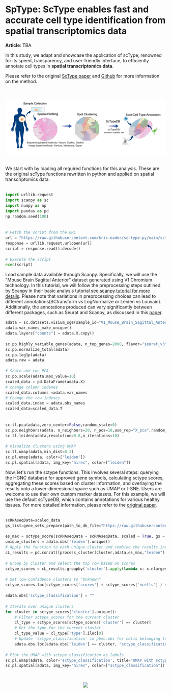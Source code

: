 

# SpType: ScType enables fast and accurate cell type identification from spatial transcriptomics data


**Article**: TBA

In this study, we adapt and showcase the application of scType, renowned for its speed, transparency, and user-friendly interface, to efficiently annotate cell types in **spatial transcriptomics data**.

  
Please refer to the original <a href="https://www.nature.com/articles/s41467-022-28803-w" target="_blank">ScType paper</a>  and <a href="https://github.com/IanevskiAleksandr/sc-type" target="_blank">Github</a> for more information on the method.


<br>

![alt text](https://github.com/kris-nader/sp-type/blob/main/sctype_goes_spatial_fig.png)


<br>
We start with by loading all required functions for this analysis. These are the original scType functions rewritten in python and applied on spatial transcriptomics data. 

```python

import urllib.request
import scanpy as sc
import numpy as np
import pandas as pd
np.random.seed(100)


# Fetch the script from the URL
url = "https://raw.githubusercontent.com/kris-nader/sc-type-py/main/sctype_py.py"
response = urllib.request.urlopen(url)
script = response.read().decode()

# Execute the script
exec(script)
```
Load sample data available through Scanpy. Specifically, we will use the "Mouse Brain Sagittal Anterior" dataset generated using V1 Chromium technology. 
In this tutorial, we will follow the preprocessing steps outlined by Scanpy in their basic analysis tutorial see <a href="https://scanpy-tutorials.readthedocs.io/en/latest/spatial/basic-analysis.html" target="_blank">scanpy tutorial for more details</a>.
Please note that variations in preprocessing choices can lead to different annotations(SCtransform vs LogNormalize or Leiden vs Louvain). Additionally, the annotations produced can vary significantly between different packages, such as Seurat and Scanpy, as discussed in this <a href="https://www.biorxiv.org/content/10.1101/2024.04.04.588111v2.abstract" target="_blank">paper</a>.

```python
adata = sc.datasets.visium_sge(sample_id="V1_Mouse_Brain_Sagittal_Anterior")
adata.var_names_make_unique()
adata.layers["counts"] = adata.X.copy()

sc.pp.highly_variable_genes(adata, n_top_genes=2000, flavor="seurat_v3",layer="counts")
sc.pp.normalize_total(adata)
sc.pp.log1p(adata)
adata.raw = adata

# Scale and run PCA
sc.pp.scale(adata,max_value=10)
scaled_data = pd.DataFrame(adata.X)
# change column indexes
scaled_data.columns =adata.var_names
# Change the row indexes
scaled_data.index = adata.obs_names
scaled_data=scaled_data.T


sc.tl.pca(adata,zero_center=False,random_state=0)
sc.pp.neighbors(adata, n_neighbors=20, n_pcs=10,use_rep="X_pca",random_state=0)
sc.tl.leiden(adata,resolution=0.8,n_iterations=10)

# Visualize clusters using UMAP
sc.tl.umap(adata,min_dist=0.3)
sc.pl.umap(adata, color=['leiden'])
sc.pl.spatial(adata, img_key="hires", color=["leiden"])
```


Now, let's run the sctype functions. This involves several steps: querying the HGNC database for approved gene symbols, calculating sctype scores, aggregating these scores based on cluster information, and overlaying the results onto a lower-dimensional space such as UMAP or t-SNE.
Users are welcome to use their own custom marker datasets. For this example, we will use the default scTypeDB, which contains annotations for various healthy tissues. For more detailed information, please refer to the <a href="https://www.nature.com/articles/s41467-022-28803-w" target="_blank">original paper</a>.

```python

scRNAseqData=scaled_data
gs_list=gene_sets_prepare(path_to_db_file="https://raw.githubusercontent.com/IanevskiAleksandr/sc-type/master/ScTypeDB_full.xlsx" ,cell_type="Brain")

es_max = sctype_score(scRNAseqData = scRNAseqData, scaled = True, gs = gs_list['gs_positive'], gs2 = gs_list['gs_negative'])
unique_clusters = adata.obs['leiden'].unique()
# Apply the function to each unique cluster and combine the results into a DataFrame
cL_results = pd.concat([process_cluster(cluster,adata,es_max,"leiden") for cluster in unique_clusters])

# Group by cluster and select the top row based on scores
sctype_scores = cL_results.groupby('cluster').apply(lambda x: x.nlargest(1, 'scores')).reset_index(drop=True)

# Set low-confidence clusters to "Unknown"
sctype_scores.loc[sctype_scores['scores'] < sctype_scores['ncells'] / 4, 'type'] = 'Unknown'

adata.obs['sctype_classification'] = ""

# Iterate over unique clusters
for cluster in sctype_scores['cluster'].unique():
    # Filter sctype_scores for the current cluster
    cl_type = sctype_scores[sctype_scores['cluster'] == cluster]
    # Get the type for the current cluster
    cl_type_value = cl_type['type'].iloc[0]
    # Update 'sctype_classification' in pbmc.obs for cells belonging to the current cluster
    adata.obs.loc[adata.obs['leiden'] == cluster, 'sctype_classification'] = cl_type_value

# Plot the UMAP with sctype_classification as labels
sc.pl.umap(adata, color='sctype_classification', title='UMAP with sctype_classification')
sc.pl.spatial(adata, img_key="hires", color=["sctype_classification"])
```

<br>
<p align="center">
  <img src="https://github.com/kris-nader/sc-type-py/blob/main/sptype_py.png" width="70%">
</p>
<br>

